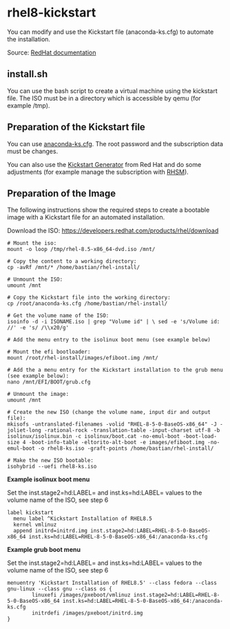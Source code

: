 # rhel8-kickstart

You can modify and use the Kickstart file (anaconda-ks.cfg) to automate the installation.

Source: [RedHat documentation](https://access.redhat.com/login?redirectTo=https%3A%2F%2Faccess.redhat.com%2Fdocumentation%2Fen-us%2Fred_hat_enterprise_linux%2F7%2Fhtml%2Finstallation_guide%2Fsect-simple-install-kickstart)

## install.sh

You can use the bash script to create a virtual machine using the kickstart file. The ISO must be in a directory which is accessible by qemu (for example /tmp).

## Preparation of the Kickstart file

You can use [anaconda-ks.cfg](anaconda-ks.cfg). The root password and the subscription data must be changes.

You can also use the [Kickstart Generator](https://access.redhat.com/labs/kickstartconfig/) from Red Hat and do some adjustments (for example manage the subscription with [RHSM](https://access.redhat.com/documentation/en-us/red_hat_enterprise_linux/8/html/performing_an_advanced_rhel_installation/register-and-install-from-cdn-kickstart_installing-rhel-as-an-experienced-user)). 

## Preparation of the Image

The following instructions show the required steps to create a bootable image with a Kickstart file for an automated installation.

Download the ISO: https://developers.redhat.com/products/rhel/download

```
# Mount the iso:
mount -o loop /tmp/rhel-8.5-x86_64-dvd.iso /mnt/

# Copy the content to a working directory:
cp -avRf /mnt/* /home/bastian/rhel-install/

# Unmount the ISO:
umount /mnt

# Copy the Kickstart file into the working directory:
cp /root/anaconda-ks.cfg /home/bastian/rhel-install/

# Get the volume name of the ISO: 
isoinfo -d -i ISONAME.iso | grep "Volume id" | \ sed -e 's/Volume id: //' -e 's/ /\\x20/g'

# Add the menu entry to the isolinux boot menu (see example below)

# Mount the efi bootloader: 
mount /root/rhel-install/images/efiboot.img /mnt/

# Add the a menu entry for the Kickstart installation to the grub menu (see example below): 
nano /mnt/EFI/BOOT/grub.cfg

# Unmount the image: 
umount /mnt

# Create the new ISO (change the volume name, input dir and output file): 
mkisofs -untranslated-filenames -volid "RHEL-8-5-0-BaseOS-x86_64" -J -joliet-long -rational-rock -translation-table -input-charset utf-8 -b isolinux/isolinux.bin -c isolinux/boot.cat -no-emul-boot -boot-load-size 4 -boot-info-table -eltorito-alt-boot -e images/efiboot.img -no-emul-boot -o rhel8-ks.iso -graft-points /home/bastian/rhel-install/

# Make the new ISO bootable:
isohybrid --uefi rhel8-ks.iso
```

**Example isolinux boot menu**

Set the inst.stage2=hd:LABEL= and inst.ks=hd:LABEL= values to the volume name of the ISO, see step 6
```
label kickstart
  menu label ^Kickstart Installation of RHEL8.5
  kernel vmlinuz
  append initrd=initrd.img inst.stage2=hd:LABEL=RHEL-8-5-0-BaseOS-x86_64 inst.ks=hd:LABEL=RHEL-8-5-0-BaseOS-x86_64:/anaconda-ks.cfg
```

**Example grub boot menu**

Set the inst.stage2=hd:LABEL= and inst.ks=hd:LABEL= values to the volume name of the ISO, see step 6
```
menuentry 'Kickstart Installation of RHEL8.5' --class fedora --class gnu-linux --class gnu --class os {
        linuxefi /images/pxeboot/vmlinuz inst.stage2=hd:LABEL=RHEL-8-5-0-BaseOS-x86_64 inst.ks=hd:LABEL=RHEL-8-5-0-BaseOS-x86_64:/anaconda-ks.cfg
        initrdefi /images/pxeboot/initrd.img
}
```